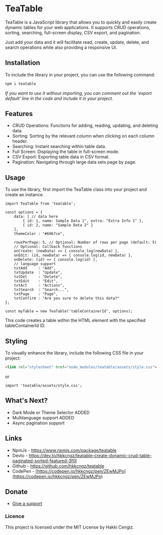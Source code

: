 # TeaTable

TeaTable is a JavaScript library that allows you to quickly and easily create dynamic tables for your web applications. It supports CRUD operations, sorting, searching, full-screen display, CSV export, and pagination.

Just add your data and it will facilitate read, create, update, delete, and search operations while also providing a responsive UI.

## Installation

To include the library in your project, you can use the following command:

```bash
npm i teatable
```

_If you want to use it without importing, you can comment out the 'export default' line in the code and include it in your project._

## Features

- CRUD Operations: Functions for adding, reading, updating, and deleting data.
- Sorting: Sorting by the relevant column when clicking on each column header.
- Searching: Instant searching within table data.
- Full Screen: Displaying the table in full-screen mode.
- CSV Export: Exporting table data in CSV format.
- Pagination: Navigating through large data sets page by page.

## Usage

To use the library, first import the TeaTable class into your project and create an instance.

```
import TeaTable from 'teatable';

const options = {
    data: [ // data here
        { id: 1, name: Sample Data 1", extra: "Extra Info 1" },
        { id: 2, name: "Sample Data 2" }
    ],
    themeColor : "#6967ce",

    rowsPerPage: 5, // Optional: Number of rows per page (default: 5)
    // Optional: Callback functions
    onCreate: (newData) => { console.log(newData) },
    onEdit: (id, newData) => { console.log(id, newData) },
    onDelete: (id) => { console.log(id) },
    // language support
    txtAdd     : "Add",
    txtUpdate  : "Update",
    txtDel     : "Delete",
    txtEdit    : "Edit",
    txtAct     : "Actions",
    txtSearch  : "Search...",
    txtPage    : "Page",
    txtConfirm : "Are you sure to delete this data?"
};

const myTable = new TeaTable('tableContainerId', options);
```

This code creates a table within the HTML element with the specified tableContainerId ID.

## Styling

To visually enhance the library, include the following CSS file in your project:

```html
<link rel="stylesheet" href="node_modules/teatable/assets/style.css">
```
or

```import 'teatable/assets/style.css';```


## What's Next?

- Dark Mode or Theme Selector ADDED
- Multilanguage support ADDED
- Async pagination support


## Links
- NpmJs - https://www.npmjs.com/package/teatable
- Devto - https://dev.to/hkkcngz/teatable-create-dynamic-crud-table-paginated-sorted-featured-3f0l
- Github - https://github.com/hkkcngz/teatable
- CodePen - [https://codepen.io/hkkcngz/pen/ZEwMJPo](https://codepen.io/hkkcngz/pen/ZEwMJPo)


## Donate
 - [Give a support](https://www.buymeacoffee.com/F6HYT2d)


### Licence

This project is licensed under the MIT License by Hakki Cengiz.

